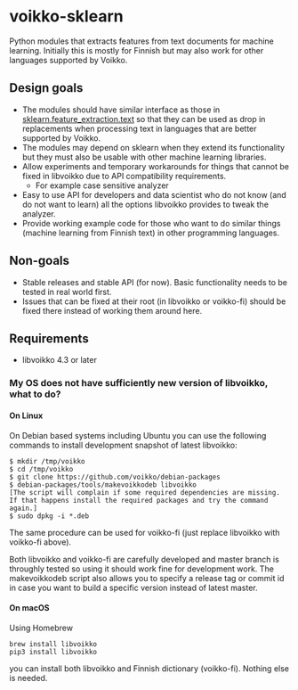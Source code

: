 # voikko-sklearn

Python modules that extracts features from text documents for machine learning. Initially this is mostly for Finnish but may also
work for other languages supported by Voikko.

## Design goals

* The modules should have similar interface as those in
[sklearn.feature_extraction.text](https://scikit-learn.org/stable/modules/classes.html#module-sklearn.feature_extraction.text)
so that they can be used as drop in replacements when processing text in languages that are better supported by Voikko.
* The modules may depend on sklearn when they extend its functionality but they must also be usable with other machine learning libraries.
* Allow experiments and temporary workarounds for things that cannot be fixed in libvoikko due to API compatibility requirements.
  * For example case sensitive analyzer
* Easy to use API for developers and data scientist who do not know (and do not want to learn) all the options libvoikko provides
to tweak the analyzer.
* Provide working example code for those who want to do similar things (machine learning from Finnish text) in other programming languages.

## Non-goals

* Stable releases and stable API (for now). Basic functionality needs to be tested in real world first.
* Issues that can be fixed at their root (in libvoikko or voikko-fi) should be fixed there instead of working them around here.

## Requirements

* libvoikko 4.3 or later

### My OS does not have sufficiently new version of libvoikko, what to do?

#### On Linux

On Debian based systems including Ubuntu you can use the following commands to install development snapshot of latest libvoikko:
```
$ mkdir /tmp/voikko
$ cd /tmp/voikko
$ git clone https://github.com/voikko/debian-packages
$ debian-packages/tools/makevoikkodeb libvoikko
[The script will complain if some required dependencies are missing.
If that happens install the required packages and try the command again.]
$ sudo dpkg -i *.deb
```
The same procedure can be used for voikko-fi (just replace libvoikko with voikko-fi above).

Both libvoikko and voikko-fi are carefully developed and master branch is throughly tested so using it should work fine
for development work. The makevoikkodeb script also allows you to specify a release tag or commit id in case you want to build
a specific version instead of latest master.

#### On macOS ####

Using Homebrew
```
brew install libvoikko
pip3 install libvoikko
```
you can install both libvoikko and Finnish dictionary (voikko-fi). Nothing else is needed.
